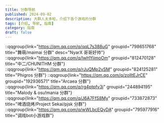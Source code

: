 ```yaml
---
title: 分群导航
published: 2024-09-02
description: 大群人太多啦，介绍下各个游戏的分群
tags: [介绍, 导航, 指南]
category: 指南
draft: false
---
```


::qqgroup{link="https://qm.qq.com/q/qqL7s388uG" groupid="798651768" title="舞萌/maimai 分群" desc="NyarX 哥哥好帅"}
::qqgroup{link="https://qm.qq.com/q/lwHYiimoOm" groupid="812470128" title="中二/CHUNITHM 分群"}
::qqgroup{link="https://qm.qq.com/q/rJuQMp2vSM" groupid="824125281" title="Phigros 分群"}
::qqgroup{link="https://qm.qq.com/q/zoIltEJrCE" groupid="192936571" title="Arcaea 分群"}
::qqgroup{link="https://qm.qq.com/q/rg4ptpfv3i" groupid="244894195" title="Malody & osu!mania 分群"}
::qqgroup{link="https://qm.qq.com/q/J6A7FfS8My" groupid="733872873" title="啤酒烧烤/Project Sekai/pjsk 分群"}
::qqgroup{link="https://qm.qq.com/q/wWLbcEQyDA" groupid="795977916" title="调戏bot小游戏群"}
